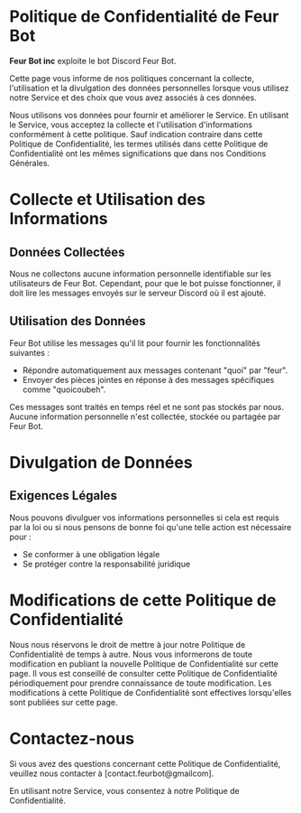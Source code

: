 # Politique de Confidentialité de Feur Bot
 

__Feur Bot inc__ exploite le bot Discord Feur Bot.

Cette page vous informe de nos politiques concernant la collecte, l'utilisation et la divulgation des données personnelles lorsque vous utilisez notre Service et des choix que vous avez associés à ces données. 

Nous utilisons vos données pour fournir et améliorer le Service. En utilisant le Service, vous acceptez la collecte et l'utilisation d'informations conformément à cette politique. Sauf indication contraire dans cette Politique de Confidentialité, les termes utilisés dans cette Politique de Confidentialité ont les mêmes significations que dans nos Conditions Générales.

# Collecte et Utilisation des Informations

## Données Collectées

Nous ne collectons aucune information personnelle identifiable sur les utilisateurs de Feur Bot. Cependant, pour que le bot puisse fonctionner, il doit lire les messages envoyés sur le serveur Discord où il est ajouté.

## Utilisation des Données

Feur Bot utilise les messages qu'il lit pour fournir les fonctionnalités suivantes :
- Répondre automatiquement aux messages contenant "quoi" par "feur".
- Envoyer des pièces jointes en réponse à des messages spécifiques comme "quoicoubeh".

Ces messages sont traités en temps réel et ne sont pas stockés par nous. Aucune information personnelle n'est collectée, stockée ou partagée par Feur Bot.

# Divulgation de Données

## Exigences Légales

Nous pouvons divulguer vos informations personnelles si cela est requis par la loi ou si nous pensons de bonne foi qu'une telle action est nécessaire pour :
- Se conformer à une obligation légale
- Se protéger contre la responsabilité juridique

# Modifications de cette Politique de Confidentialité

Nous nous réservons le droit de mettre à jour notre Politique de Confidentialité de temps à autre. Nous vous informerons de toute modification en publiant la nouvelle Politique de Confidentialité sur cette page. Il vous est conseillé de consulter cette Politique de Confidentialité périodiquement pour prendre connaissance de toute modification. Les modifications à cette Politique de Confidentialité sont effectives lorsqu'elles sont publiées sur cette page.

# Contactez-nous

Si vous avez des questions concernant cette Politique de Confidentialité, veuillez nous contacter à [contact.feurbot@gmailcom].

En utilisant notre Service, vous consentez à notre Politique de Confidentialité.
